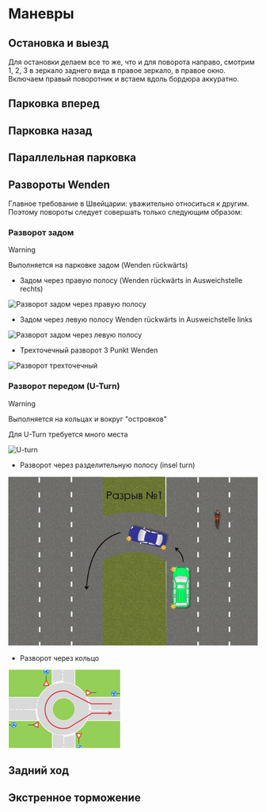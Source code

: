 # Маневры
## Остановка и выезд
Для остановки делаем все то же, что и для поворота направо, смотрим 1, 2, 3 в зеркало заднего вида в правое зеркало, в правое окно. Включаем правый поворотник и встаем вдоль бордюра аккуратно.
## Парковка вперед
## Парковка назад
## Параллельная парковка
## Развороты Wenden
Главное требование в Швейцарии: уважительно относиться к другим. Поэтому повороты следует совершать только следующим образом:

### Разворот задом

> [!WARNING] 
> Выполняется на парковке задом (Wenden rückwärts)

* Задом через правую полосу (Wenden rückwärts in Ausweichstelle rechts)

![Разворот задом через правую полосу](https://upload.wikimedia.org/wikibooks/de/2/26/Autofahren_Man%C3%B6ver_2PWR.png?20101006112324)

* Задом через левую полосу Wenden rückwärts in Ausweichstelle links

![Разворот задом через левую полосу](https://upload.wikimedia.org/wikibooks/de/d/dd/Autofahren_Man%C3%B6ver_2PWL.png?20101006112359)

* Трехточечный разворот 3 Punkt Wenden

![Разворот трехточечный](https://upload.wikimedia.org/wikibooks/de/e/e8/Autofahren_Man%C3%B6ver_3PW.png)

### Разворот передом (U-Turn)

> [!WARNING]
> Выполняется на кольцах и вокруг "островков" 

Для U-Turn требуется много места

![U-turn](https://upload.wikimedia.org/wikibooks/de/thumb/0/0a/Autofahren_Man%C3%B6ver_U-Turn.png/576px-Autofahren_Man%C3%B6ver_U-Turn.png)

* Разворот через разделительную полосу (insel turn)

![Разворот через разделительную полосу](../images/uturn.jpeg)

* Разворот через кольцо

![Разворот через кольцо](../images/ring_turn.png)

## Задний ход

## Экстренное торможение
